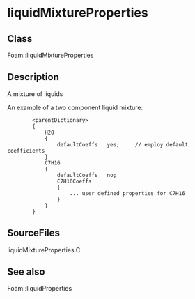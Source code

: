 # liquidMixtureProperties 
## Class
Foam::liquidMixtureProperties

## Description
A mixture of liquids

An example of a two component liquid mixture:
```
        <parentDictionary>
        {
            H2O
            {
                defaultCoeffs   yes;     // employ default coefficients
            }
            C7H16
            {
                defaultCoeffs   no;
                C7H16Coeffs
                {
                    ... user defined properties for C7H16
                }
            }
        }
```

## SourceFiles
liquidMixtureProperties.C

## See also
Foam::liquidProperties

